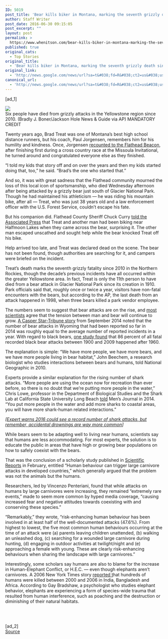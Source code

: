 ```yaml
---
ID: 5019
post_title: 'Bear kills biker in Montana, marking the seventh grizzly death since 2010 in the Northern Rockies &#8211; Washington Post'
author: Staff Writer
post_date: 2016-06-30 09:15:05
post_excerpt: ""
layout: post
permalink: >
  https://www.whenitson.com/bear-kills-biker-in-montana-marking-the-seventh-grizzly-death-since-2010-in-the-northern-rockies-washington-post/
published: true
original_cats:
  - Top Stories
original_title:
  - 'Bear kills biker in Montana, marking the seventh grizzly death since 2010 in the Northern Rockies - Washington Post'
original_link:
  - 'http://news.google.com/news/url?sa=t&#038;fd=R&#038;ct2=us&#038;usg=AFQjCNHicE8FG49_txoFngZ8emssVyRI4A&#038;clid=c3a7d30bb8a4878e06b80cf16b898331&#038;cid=52779144111083&#038;ei=GON0V7iLBJvPhQGk6bygDA&#038;url=https://www.washingtonpost.com/news/morning-mix/wp/2016/06/30/bear-kills-biker-in-montana-marking-the-seventh-grizzly-death-since-2010-in-the-northern-rockies/'
canonical_url:
  - 'http://news.google.com/news/url?sa=t&#038;fd=R&#038;ct2=us&#038;usg=AFQjCNHicE8FG49_txoFngZ8emssVyRI4A&#038;clid=c3a7d30bb8a4878e06b80cf16b898331&#038;cid=52779144111083&#038;ei=GON0V7iLBJvPhQGk6bygDA&#038;url=https://www.washingtonpost.com/news/morning-mix/wp/2016/06/30/bear-kills-biker-in-montana-marking-the-seventh-grizzly-death-since-2010-in-the-northern-rockies/'
---
```

 [ad_1]
<br><div id=""><div class="inline-content inline-photo inline-photo-normal"> <a name="fff6659aba"/> <img class="unprocessed" data-hi-res-src="https://img.washingtonpost.com/wp-apps/imrs.php?src=https://img.washingtonpost.com/rf/image_960w/2010-2019/WashingtonPost/2016/06/06/National-Enterprise/Images/Teton_Bear_Safety-04aad.jpg&amp;w=1484" data-low-res-src="http://www.whenitson.com/wp-content/uploads/2016/06/Bear-kills-biker-in-Montana-marking-the-seventh-grizzly-death-since-2010-in-the-Northern-Rockies-Washington-Post.jpg" data-raw-src="https://img.washingtonpost.com/rf/image_960w/2010-2019/WashingtonPost/2016/06/06/National-Enterprise/Images/Teton_Bear_Safety-04aad.jpg" src="http://www.whenitson.com/wp-content/uploads/2016/06/Bear-kills-biker-in-Montana-marking-the-seventh-grizzly-death-since-2010-in-the-Northern-Rockies-Washington-Post.jpg"/><br/><span class="pb-caption">Six people have died from grizzly attacks in the Yellowstone region since 2010. (Bradly J. Boner/Jackson Hole News &amp; Guide via AP) MANDATORY CREDIT</span> </div> <p>Twenty years ago, Brad Treat was one of Montana’s best high school distance runners, but his coach, Paul Jorgensen, remembers him for his humility and kindness. Once, Jorgensen <a href="http://flatheadbeacon.com/2016/06/29/grizzly-bear-kills-person-near-west-glacier/">recounted to the Flathead Beacon</a>, after finishing first during a cross country race at the Missoula Invitational, he turned around and congratulated everyone else as they finished.</p> <p>“I told my kids that story off and on over the years and then my kids started doing that, too,” he said. “Brad’s the one who started that.”</p> <p>And so, it was with great sadness that the Flathead community mourned the loss of this local icon of sportsmanship, who died Wednesday afternoon after being attacked by a grizzly bear just south of Glacier National Park. Though he had maintained his athleticism — he was riding his mountain bike, after all — Treat, who was just 38 years old and a law enforcement officer with the U.S. Forest Service, couldn’t escape his fate.</p> <p>But his companion did. Flathead County Sheriff Chuck Curry <a href="https://www.washingtonpost.com/national/sheriff-grizzly-kills-person-near-glacier-national-park/2016/06/29/12af823a-3e5b-11e6-9e16-4cf01a41decb_story.html">told the Associated Press</a> that Treat and another man had been biking near Halfmoon Lakes when they came across the bear, surprising it. The other man escaped unscathed and sought help while the bear knocked Treat off his bike.</p> <p>Help arrived too late, and Treat was declared dead on the scene. The bear has not been found, though authorities are searching for it, and campers were briefed on the incident.</p> <p>Treat’s death marks the seventh grizzly fatality since 2010 in the Northern Rockies, though the decade’s previous incidents have all occurred within the greater Yellowstone area. In fact, Treat is only the 11th person to have died from a bear attack in Glacier National Park since its creation in 1910. Park officials said that, roughly once or twice a year, visitors have non-fatal encounters with the bears, but according to the AP, the last death from an attack happened in 1998, when three bears killed a park vendor employee.</p> <p>The numbers seem to suggest that bear attacks are on the rise, and <a href="http://news.nationalgeographic.com/news/2014/05/140508-bear-attack-mauling-grizzly-black-wildlife-animals/">most scientists</a> agree that the tension between man and bear will continue to grow. <a href="http://trib.com/lifestyles/home-and-garden/are-bear-attacks-on-the-rise/article_e868aa1b-946f-5018-9984-4fd6ebc131b4.html">A Casper Star-Tribune story</a> from September 2014 noted that the number of bear attacks in Wyoming that had been reported so far in 2014 was roughly equal to the average number of reported incidents in a year. With regard to black bears, <a href="http://onlinelibrary.wiley.com/doi/10.1002/jwmg.72/abstract">one study found</a> that 86 percent of all fatal recorded black bear attacks between 1900 and 2009 happened after 1960.</p> <p>The explanation is simple: “We have more people, we have more bears, and we have more people living in bear habitat,” John Beechem, a research biologist who studies interactions between bears and humans, told National Geographic in 2010.</p> <p>Experts provide a similar explanation for the rising number of shark attacks. “More people are using the ocean now for recreation than ever before, so there is no doubt that we’re putting more people in the water,” Chris Lowe, professor in the Department of Biological Studies and the Shark Lab at California State University Long Beach <a href="http://www.mensjournal.com/adventure/collection/shark-attacks-are-on-the-rise-but-why-20150706" target="_blank">told</a> Men’s Journal in 2014. “You put more people in the water and add more sharks to coastal areas, you will have more shark-human related interactions.”</p> <p channel="wp.com" class="interstitial-link"> <i> [<a href="https://www.washingtonpost.com/news/morning-mix/wp/2016/05/31/experts-warn-2016-could-see-a-record-number-of-shark-attacks/">Expert warns 2016 could see a record number of shark attacks, but remember, accidental drownings are way more common</a>] </i> </p> <p>While bears seem to be adapting well to living near humans, scientists say that humans are less accommodating. For most experts, the solution is to educate the public in areas that have high or growing bear populations on how to safely coexist with the bears.</p> <p>That was the conclusion of a scholarly study published in <a href="http://www.ncbi.nlm.nih.gov/pmc/articles/PMC4738333/">Scientific Reports</a> in February, entitled “Human behaviour can trigger large carnivore attacks in developed countries,” which generally argued that the problem was not the animals but the humans.</p> <p>Researchers, led by Vincenzo Penteriani, found that while attacks on humans by large carnivores were increasing, they remained “extremely rare events,” made to seem more common by hyped media coverage, “causing increased fear and negative attitudes towards coexisting with and conserving these species.”</p> <p>“Remarkably,” they wrote, “risk-enhancing human behaviour has been involved in at least half of the well-documented attacks (47.6%). From highest to lowest, the five most common human behaviours occurring at the time of an attack were (a) parents leaving children unattended, (b) walking an unleashed dog, (c) searching for a wounded large carnivore during hunting, (d) engaging in outdoor activities at twilight/night and (e) approaching a female with young. These are clearly risk-enhancing behaviours when sharing the landscape with large carnivores.”</p> <p>Interestingly, some scholars say humans are also to blame for the increase in Human-Elephant Conflict, or H.E.C. — even though elephants aren’t carnivores. A 2006 New York Times story <a href="http://www.nytimes.com/2006/10/08/magazine/08elephant.html">reported t</a>hat hundreds of humans were killed between 2000 and 2006 in India, Bangladesh and Africa. According to Gay Bradshaw, a psychologist who studies elephant behavior, elephants are experiencing a form of species-wide trauma that resulted from human interference, such as poaching and the destruction or diminishing of their natural habitats.</p> <p> </p></div>
<br>[ad_2]
<br><a href="http://news.google.com/news/url?sa=t&#038;fd=R&#038;ct2=us&#038;usg=AFQjCNHicE8FG49_txoFngZ8emssVyRI4A&#038;clid=c3a7d30bb8a4878e06b80cf16b898331&#038;cid=52779144111083&#038;ei=GON0V7iLBJvPhQGk6bygDA&#038;url=https://www.washingtonpost.com/news/morning-mix/wp/2016/06/30/bear-kills-biker-in-montana-marking-the-seventh-grizzly-death-since-2010-in-the-northern-rockies/">Source </a>